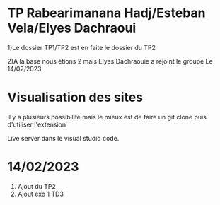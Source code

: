# TP Rabearimanana Hadj/Esteban Vela/Elyes Dachraoui
1)Le dossier TP1/TP2 est en faite le dossier du TP2 

2)A la base nous étions 2 mais Elyes Dachraouie a rejoint le groupe Le 14/02/2023
# Visualisation des sites
Il y a plusieurs possibilité mais le mieux est de faire un git clone puis d'utiliser l'extension

Live server dans le visual studio code.
# 14/02/2023
1) Ajout du TP2
2) Ajout exo 1 TD3

